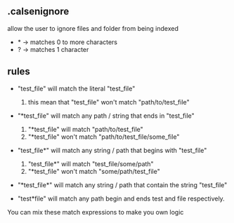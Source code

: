 ## .calsenignore

allow the user to ignore files and folder from being indexed

- \* -> matches 0 to more characters
- ? -> matches 1 character

## rules

- "test_file" will match the literal "test_file"

  1. this mean that "test_file" won't match "path/to/test_file"

- "\*test_file" will match any path / string that ends in "test_file"

  1. "\*test_file" will match "path/to/test_file"
  2. "\*test_file" won't match "path/to/test_file/some_file"

- "test_file\*" will match any string / path that begins with "test_file"

  1. "test_file\*" will match "test_file/some/path"
  2. "\*test_file" won't match "some/path/test_file"

- "\*test_file\*" will match any string / path that contain the string "test_file"

- "test\*file" will match any path begin and ends test and file respectively.

You can mix these match expressions to make you own logic
